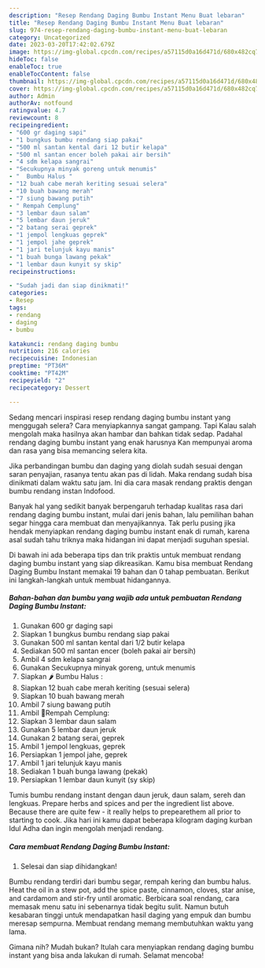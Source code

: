 ```yaml
---
description: "Resep Rendang Daging Bumbu Instant Menu Buat lebaran"
title: "Resep Rendang Daging Bumbu Instant Menu Buat lebaran"
slug: 974-resep-rendang-daging-bumbu-instant-menu-buat-lebaran
category: Uncategorized
date: 2023-03-20T17:42:02.679Z
image: https://img-global.cpcdn.com/recipes/a57115d0a16d471d/680x482cq70/rendang-daging-bumbu-instant-foto-resep-utama.jpg
hideToc: false
enableToc: true
enableTocContent: false
thumbnail: https://img-global.cpcdn.com/recipes/a57115d0a16d471d/680x482cq70/rendang-daging-bumbu-instant-foto-resep-utama.jpg
cover: https://img-global.cpcdn.com/recipes/a57115d0a16d471d/680x482cq70/rendang-daging-bumbu-instant-foto-resep-utama.jpg
author: Admin
authorAv: notfound
ratingvalue: 4.7
reviewcount: 8
recipeingredient:
- "600 gr daging sapi"
- "1 bungkus bumbu rendang siap pakai"
- "500 ml santan kental dari 12 butir kelapa"
- "500 ml santan encer boleh pakai air bersih"
- "4 sdm kelapa sangrai"
- "Secukupnya minyak goreng untuk menumis"
- "  Bumbu Halus "
- "12 buah cabe merah keriting sesuai selera"
- "10 buah bawang merah"
- "7 siung bawang putih"
- " Rempah Cemplung"
- "3 lembar daun salam"
- "5 lembar daun jeruk"
- "2 batang serai geprek"
- "1 jempol lengkuas geprek"
- "1 jempol jahe geprek"
- "1 jari telunjuk kayu manis"
- "1 buah bunga lawang pekak"
- "1 lembar daun kunyit sy skip"
recipeinstructions:

- "Sudah jadi dan siap dinikmati!"
categories:
- Resep
tags:
- rendang
- daging
- bumbu

katakunci: rendang daging bumbu 
nutrition: 216 calories
recipecuisine: Indonesian
preptime: "PT36M"
cooktime: "PT42M"
recipeyield: "2"
recipecategory: Dessert

---
```



Sedang mencari inspirasi resep rendang daging bumbu instant yang menggugah selera? Cara menyiapkannya sangat gampang. Tapi Kalau salah mengolah maka hasilnya akan hambar dan bahkan tidak sedap. Padahal rendang daging bumbu instant yang enak harusnya Kan mempunyai aroma dan rasa yang bisa memancing selera kita.


Jika perbandingan bumbu dan daging yang diolah sudah sesuai dengan saran penyajian, rasanya tentu akan pas di lidah. Maka rendang sudah bisa dinikmati dalam waktu satu jam. Ini dia cara masak rendang praktis dengan bumbu rendang instan Indofood.

Banyak hal yang sedikit banyak berpengaruh terhadap kualitas rasa dari rendang daging bumbu instant, mulai dari jenis bahan, lalu pemilihan bahan segar hingga cara membuat dan menyajikannya. Tak perlu pusing jika hendak menyiapkan rendang daging bumbu instant enak di rumah, karena asal sudah tahu triknya maka hidangan ini dapat menjadi suguhan spesial.


Di bawah ini ada beberapa tips dan trik praktis untuk membuat rendang daging bumbu instant yang siap dikreasikan. Kamu bisa membuat Rendang Daging Bumbu Instant memakai 19 bahan dan 0 tahap pembuatan. Berikut ini langkah-langkah untuk membuat hidangannya.

<!--inarticleads1-->

##### Bahan-bahan dan bumbu yang wajib ada untuk pembuatan Rendang Daging Bumbu Instant:

1. Gunakan 600 gr daging sapi
1. Siapkan 1 bungkus bumbu rendang siap pakai
1. Gunakan 500 ml santan kental dari 1/2 butir kelapa
1. Sediakan 500 ml santan encer (boleh pakai air bersih)
1. Ambil 4 sdm kelapa sangrai
1. Gunakan Secukupnya minyak goreng, untuk menumis
1. Siapkan  🌶 Bumbu Halus :
1. Siapkan 12 buah cabe merah keriting (sesuai selera)
1. Siapkan 10 buah bawang merah
1. Ambil 7 siung bawang putih
1. Ambil  🌿Rempah Cemplung:
1. Siapkan 3 lembar daun salam
1. Gunakan 5 lembar daun jeruk
1. Gunakan 2 batang serai, geprek
1. Ambil 1 jempol lengkuas, geprek
1. Persiapkan 1 jempol jahe, geprek
1. Ambil 1 jari telunjuk kayu manis
1. Sediakan 1 buah bunga lawang (pekak)
1. Persiapkan 1 lembar daun kunyit (sy skip)


Tumis bumbu rendang instant dengan daun jeruk, daun salam, sereh dan lengkuas. Prepare herbs and spices and per the ingredient list above. Because there are quite few - it really helps to prepearethem all prior to starting to cook. Jika hari ini kamu dapat beberapa kilogram daging kurban Idul Adha dan ingin mengolah menjadi rendang. 

<!--inarticleads2-->

##### Cara membuat Rendang Daging Bumbu Instant:


1. Selesai dan siap dihidangkan!

Bumbu rendang terdiri dari bumbu segar, rempah kering dan bumbu halus. Heat the oil in a stew pot, add the spice paste, cinnamon, cloves, star anise, and cardamom and stir-fry until aromatic. Berbicara soal rendang, cara memasak menu satu ini sebenarnya tidak begitu sulit. Namun butuh kesabaran tinggi untuk mendapatkan hasil daging yang empuk dan bumbu meresap sempurna. Membuat rendang memang membutuhkan waktu yang lama. 

Gimana nih? Mudah bukan? Itulah cara menyiapkan rendang daging bumbu instant yang bisa anda lakukan di rumah. Selamat mencoba!
